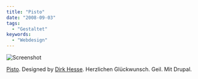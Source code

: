 ```yaml
---
title: "Pisto"
date: "2008-09-03"
tags:
  - "Gestaltet"
keywords:
  - "Webdesign"
---
```


![Screenshot](/img/codecandies/ZZ431CB4A9.jpg)

[Pisto](http://pisto-magazin.de/). Designed by [Dirk Hesse](http://www.dirkhesse.com/). Herzlichen Glückwunsch. Geil. Mit Drupal.
